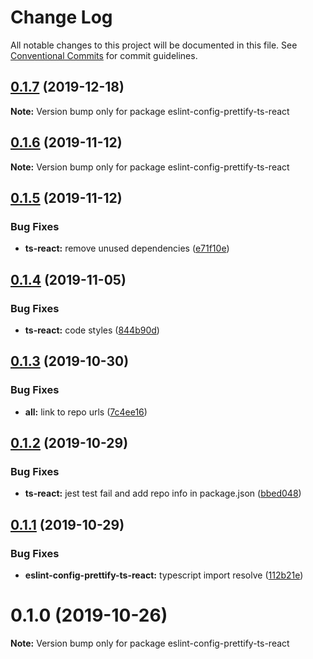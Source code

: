 # Change Log

All notable changes to this project will be documented in this file.
See [Conventional Commits](https://conventionalcommits.org) for commit guidelines.

## [0.1.7](https://github.com/devrsi0n/eslint-config/compare/v0.1.6...v0.1.7) (2019-12-18)

**Note:** Version bump only for package eslint-config-prettify-ts-react





## [0.1.6](https://github.com/devrsi0n/eslint-config/compare/v0.1.5...v0.1.6) (2019-11-12)

**Note:** Version bump only for package eslint-config-prettify-ts-react





## [0.1.5](https://github.com/devrsi0n/eslint-config/compare/v0.1.4...v0.1.5) (2019-11-12)


### Bug Fixes

* **ts-react:** remove unused dependencies ([e71f10e](https://github.com/devrsi0n/eslint-config/commit/e71f10e385b5ce0ca2f6202255a4c197c832b810))





## [0.1.4](https://github.com/devrsi0n/eslint-config/compare/v0.1.3...v0.1.4) (2019-11-05)


### Bug Fixes

* **ts-react:** code styles ([844b90d](https://github.com/devrsi0n/eslint-config/commit/844b90d4fd17957f7b4e6c2545a2e2905792e131))





## [0.1.3](https://github.com/devrsi0n/eslint-config/compare/v0.1.2...v0.1.3) (2019-10-30)


### Bug Fixes

* **all:** link to repo urls ([7c4ee16](https://github.com/devrsi0n/eslint-config/commit/7c4ee16f5b911239fc61dab417f3a6227ef8ddbd))





## [0.1.2](https://github.com/devrsi0n/eslint-config-prettify/compare/v0.1.1...v0.1.2) (2019-10-29)


### Bug Fixes

* **ts-react:** jest test fail and add repo info in package.json ([bbed048](https://github.com/devrsi0n/eslint-config-prettify/commit/bbed0486d83b8f847fedee4b8aa2a88315f99b04))





## [0.1.1](https://github.com/devrsi0n/eslint-config-prettify/compare/v0.1.0...v0.1.1) (2019-10-29)


### Bug Fixes

* **eslint-config-prettify-ts-react:** typescript import resolve ([112b21e](https://github.com/devrsi0n/eslint-config-prettify/commit/112b21e775fcd9ebde696b90e5c48064bcca1be0))





# 0.1.0 (2019-10-26)

**Note:** Version bump only for package eslint-config-prettify-ts-react
